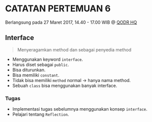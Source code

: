 # CATATAN PERTEMUAN 6
Berlangsung pada 27 Maret 2017, 14.40 - 17.00 WIB @ [QODR HQ](https://goo.gl/maps/xMVQtcLw5ry)

## Interface
> Menyeragamkan method dan sebagai penyedia method
- Menggunakan keyword `interface`.
- Harus diset sebagai `public`.
- Bisa diturunkan.
- Bisa memiliki `constant`.
- Tidak bisa memiliki `method` normal -> hanya nama method.
- Sebuah `class` bisa menggunakan banyak interface.

### Tugas
- Implementasi tugas sebelumnya menggunakan konsep `interface`.
- Pelajari tentang `Reflection`.